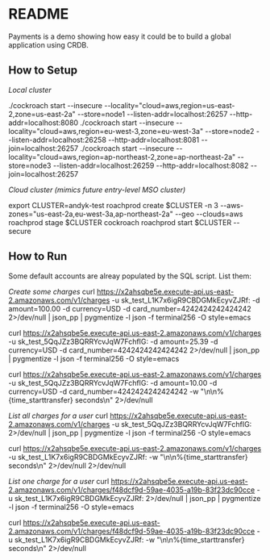 # README

Payments is a demo showing how easy it could be to build a global application
using CRDB.

## How to Setup

*Local cluster*

./cockroach start --insecure --locality="cloud=aws,region=us-east-2,zone=us-east-2a" --store=node1 --listen-addr=localhost:26257 --http-addr=localhost:8080
./cockroach start --insecure --locality="cloud=aws,region=eu-west-3,zone=eu-west-3a" --store=node2 --listen-addr=localhost:26258 --http-addr=localhost:8081 --join=localhost:26257
./cockroach start --insecure --locality="cloud=aws,region=ap-northeast-2,zone=ap-northeast-2a" --store=node3 --listen-addr=localhost:26259 --http-addr=localhost:8082 --join=localhost:26257

*Cloud cluster (mimics future entry-level MSO cluster)*

export CLUSTER=andyk-test
roachprod create $CLUSTER -n 3 --aws-zones="us-east-2a,eu-west-3a,ap-northeast-2a" --geo --clouds=aws
roachprod stage $CLUSTER cockroach
roachprod start $CLUSTER --secure

## How to Run

Some default accounts are alreay populated by the SQL script. List them:

*Create some charges*
curl https://x2ahsqbe5e.execute-api.us-east-2.amazonaws.com/v1/charges -u sk_test_L1K7x6igR9CBDGMkEcyvZJRf: -d amount=100.00 -d currency=USD -d card_number=4242424242424242 2>/dev/null | json_pp | pygmentize -l json -f terminal256 -O style=emacs

curl https://x2ahsqbe5e.execute-api.us-east-2.amazonaws.com/v1/charges -u sk_test_5QqJZz3BQRRYcvJqW7FchfIG: -d amount=25.39 -d currency=USD -d card_number=4242424242424242 2>/dev/null | json_pp | pygmentize -l json -f terminal256 -O style=emacs

curl https://x2ahsqbe5e.execute-api.us-east-2.amazonaws.com/v1/charges -u sk_test_5QqJZz3BQRRYcvJqW7FchfIG: -d amount=10.00 -d currency=USD -d card_number=4242424242424242 -w "\n\n%{time_starttransfer} seconds\n" 2>/dev/null

*List all charges for a user*
curl https://x2ahsqbe5e.execute-api.us-east-2.amazonaws.com/v1/charges -u sk_test_5QqJZz3BQRRYcvJqW7FchfIG: 2>/dev/null | json_pp | pygmentize -l json -f terminal256 -O style=emacs

curl https://x2ahsqbe5e.execute-api.us-east-2.amazonaws.com/v1/charges -u sk_test_L1K7x6igR9CBDGMkEcyvZJRf: -w "\n\n%{time_starttransfer} seconds\n" 2>/dev/null 2>/dev/null

*List one charge for a user*
curl https://x2ahsqbe5e.execute-api.us-east-2.amazonaws.com/v1/charges/f48dcf9d-59ae-4035-a19b-83f23dc90cce -u sk_test_L1K7x6igR9CBDGMkEcyvZJRf: 2>/dev/null | json_pp | pygmentize -l json -f terminal256 -O style=emacs

curl https://x2ahsqbe5e.execute-api.us-east-2.amazonaws.com/v1/charges/f48dcf9d-59ae-4035-a19b-83f23dc90cce -u sk_test_L1K7x6igR9CBDGMkEcyvZJRf: -w "\n\n%{time_starttransfer} seconds\n" 2>/dev/null

